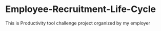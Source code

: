 # Employee-Recruitment-Life-Cycle
This is Productivity tool challenge project organized by my employer 
